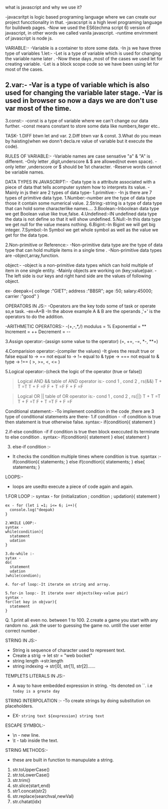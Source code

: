 what is javascript and why we use it?

-javacsritpt is logic based programing language where we can create our project funcctionality in that.
-javacsript is a high level programing language for buildweb pages.
-Now we used the ES6(echma script 6) version of javascript, in other words we called vanila javascript.
-runtime envirnment of javascript is node js.

VARIABLE:-
-Variable is a container to store some data.
-In js we have three type of variables 
1.let:-
-Let is a type of variable which is used for changing the variable name later .
-Now these days ,most of the cases we used let for creating variable.
-Let is a block scope code so we have been using let for most of the cases.

2.var:-
-Var is a type of variable which is also used for changing the variable later stage.
-Var is used in browser so now a days we are don't use var most of the time.
-
3.const:-
-const is a type of variable where we can't change our data further.
-const means constant to store some data like numbers,iteger etc..

TASK-
1.DIFF btwn let and var.
2.Diff btwn var & const.
3.What do you mean by haisting(when we donn't decla.re value of variable but it execute the code).

RULES OF VARIABLE:-
-Variable names are case sensative "a" & "A" is different.
-Only letter ,digit,underscore & $ are allowed(not even space).
-only letter ,underscore or $ should be 1st character.
-Reserve words cannot be variable names.

DATA TYPES IN JAVASCRIPT:-
-Data type is a attribute associated with a piece of data that tells acomputer system how to interprets its value.
-Mainly in js their are 2 types of data type-
1.primitive:-
 -In js there are 7 types of primitive data type.
 1.Number:-number are the type of data  type those it contain some numerical value.
 2.String:-string is a type of data type that can hold some characterlike names....
 3.Boolean:-Inboolean data type we get Boolean value like true,false.
 4.Undefined:-IN undefined data type the data is not define so that it will show undefined.
 5.Null:-In this data type we get null for the value means nothing.
 6.Bigint:-In Bigint we will get big integer.
 7.Symbol:-In Symbol we get whole symbol as well as the value we get for the data type.

2.Non-primitive or Reference:-
  -Non-primitive data type are the type of data type that can hold multiple items in a single time .
  -Non-primitive data types are -object,array,function.

object:-
  -object is a non-primitive data types which can hold multiple of item in one single entity.
  -Mainly objects are working on (key;value)pair.
  -The left side is our keys and right hand side are the values of following object.

   ex-
   deepak={
   college :"GIET";
   address :"BBSR";
   age :50;
   salary:45000;
   carrier :"good"
   }

OPERATORS IN JS:-
 -Operators are the key todo some of task or operate so,e task.
 -ex=A+B
 -In the above example A & B are the operands ,'+' is the operators to do the addition.

  -ARITHMETIC OPERATORS:-
   -(+,-,*,/)
   modulus = %
   Exponential = **
   Increment = ++
   Decrement = --

3.Assign operator:-(assign some value to the operator)
(=, +=, -=, *-, **=)

4.Comparision operator:-(compiler the values)
-It gives the result true or false
equal to -> ==
not equal to -> !=
equal to & type -> ===
not equal to & type -> !==
( >, >=, <, <= )

5.Logical operator:-(check the logic of the operator (true or false))
>Logical AND &&
table of AND operator is:-
cond 1 , cond 2 , rs(&&)
T + T =T
T + F =F
F + T =F
F + F =F

>Logical OR ||
table of OR operator is:-
cond 1 , cond 2 , rs(||)
T + T =T
T + F =T
F + T =T
F + F =F

Conditional statement:-
-To implement condition in the code ,there  are 3 type of conditional statements are there-
1.if condition -
 -if condition is true then statement is true otherwise false.
 syntax:- 
 if(condition){
  statement
 }

 2.if-else condition
  -if if condition is true then block execcuted its terminate to else condition .
  syntax:-
  if(condition){
    statement
  }
  else{
    statement
  }

  3. else-if condition :-
   - It checks the condition multiple times where condition is true.
   syantax :-
   if(condition){
      statements;
   } else if(condtion){
      statements;
   } else{
      statements; 
   }

   LOOPS:-

   - loops are usedto execute a piece of code again and again.

   1.FOR LOOP :-
    syntax  - for (initialization ; condition ; updation){
      statement
    }

    ex - for (let i =1; i<= 6; i++){
      console.log("deepak)
    }

    2.WHILE LOOP:-
    syntax -
    while(condition){
      statement
      udation
    }

    3.do-while :-
    sytax - 
    do(
      statement
      udation
    )while(condion);

    4. for-of loop:-It iterate on string and array.

    5.for-in loop:- It iterate over objects(key-value pair)
    syntax -
    for(let key in objvar){
      statement
    }

Q.
1.print all even no. between 1 to 100.
2.create a game  you start with any random no. ,ask the user to guessing the  game no. untill the user enter correct number .

STRING IN JS:-
- String is sequence of character used to represent text.
- Create a strig  -> let str = "web bocket"
- string length ->str.length
- string indexing -> str[0], str[1], str[2]......

TEMPLETS LITERALS IN JS:-
- A way to have embedded expression in string.
-Its denoted on  ``. i.e `today is a greate day`

STRING INTERPOLATION :-
-To create strings by doing substitution on placeholders.
- EX- `string text ${expression} string text`

ESCAPE SYMBOL:-
- \n - new line.
- \t - tab inside the text.

STRING METHODS:-
- these are built in function to manupulate a string.
1. str.toUpperCase()
2. str.toLowerCase()
3. str.trim()
4. str.slice(start,end)
5. str1.concat(str2)
6. str.replace(searchval,newVal)
7. str.chatat(idx)
